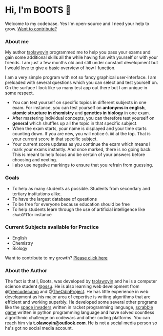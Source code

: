# Hi, I'm BOOTS 👋

Welcome to my codebase. Yes I'm open-source and I need your help to grow. [Want to contribute?](./CONTRIBUTING.md)

### About me

My author [tsolawoyin](#) programmed me to help you pass your exams and gain some additional skills all the while having fun with yourself or with your friends. I am just a few months old and still under constant development but I would love to give a basic overview of how I function.

I am a very simple program with not so fancy graphical user-interface. I am preloaded with several questions which you can select and test yourself on. On the surface I look like so many test app out there but I am unique in some respect. 

- You can test yourself on specific topics in different subjects in one exam. For instance, you can test yourself on **antonyms in english**, **atomic structure in chemistry** and **genetics in biology** in one exam. 
- After mastering individual concepts, you can therefore test yourself on **general** which shuffles up all the topic in that specific subject.
- When the exam starts, your name is displayed and your time starts counting down. If you are new, you will notice `0.00` at the top. That is your current score in that specific subject. 
- Your current score updates as you continue the exam which means I mark your exams instantly. And once marked, there is no going back. This is meant to help focus and be certain of your answers before choosing and nexting.
- I also use negative markings to ensure that you refrain from guessing.

### Goals
- To help as many students as possible. Students from secondary and tertiary institutions alike.
- To have the largest database of questions
- To be free for everyone because education should be free
- To help students learn through the use of artificial intelligence like `chatGPT`for instance

### Current Subjects available for Practice
- English
- Chemistry
- Biology

Want to contribute to my growth? [Please click here](./CONTRIBUTING.md)


### About the Author

 The fact is that I, Boots, was developed by [tsolawoyin](#) and he is a computer science student @[ossu](#). He is also learning web development from @[freecodecamp](#) and @[TheOdinProject](#). He has little experience in web development as his major area of expertise is writing algorithms that are efficient and working superbly. He developed some several other programs like the [space invaders](#) written in racket programming language, [scrabble game](#) written in python programming language and have solved countless algorithmic challenge on codewars and other coding platforms. You can reach him via **t.olawoyin@outlook.com**. He is not a social media person so he's got no social media account.